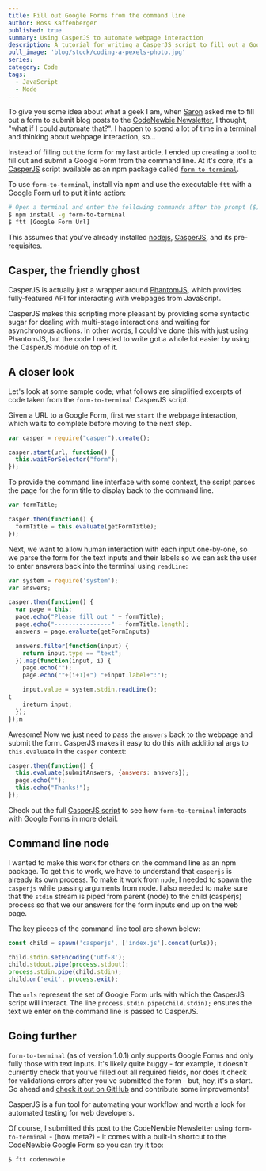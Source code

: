 ```yaml
---
title: Fill out Google Forms from the command line
author: Ross Kaffenberger
published: true
summary: Using CasperJS to automate webpage interaction
description: A tutorial for writing a CasperJS script to fill out a Google Form, which is also available now as an npm package called "form-to-terminal"
pull_image: 'blog/stock/coding-a-pexels-photo.jpg'
series:
category: Code
tags:
  - JavaScript
  - Node
---
```


To give you some idea about what a geek I am, when [Saron](https://twitter.com/saronyitbarek) asked me to fill out a form to submit blog posts to the
[CodeNewbie Newsletter](http://www.codenewbie.org/blogs/submit-to-the-codenewbie-newsletter), I thought, "what if I could automate that?". I happen to spend a lot of time in a terminal and thinking about webpage interaction, so...

Instead of filling out the form for my last article, I ended up creating a tool to fill out and submit a Google Form from the command line. At it's core, it's a [CasperJS](http://casperjs.org/) script available as an npm package
called [`form-to-terminal`](https://github.com/rossta/form-to-terminal).

To use `form-to-terminal`, install via npm and use the executable `ftt` with a
Google Form url to put it into action:

```bash
# Open a terminal and enter the following commands after the prompt ($):
$ npm install -g form-to-terminal
$ ftt [Google Form Url]
```

This assumes that you've already installed [nodejs](https://nodejs.org/en/download/package-manager/),  [CasperJS](http://docs.casperjs.org/en/latest/installation.html), and its pre-requisites.

## Casper, the friendly ghost

CasperJS is actually just a wrapper around [PhantomJS](http://phantomjs.org/), which provides
fully-featured API for interacting with webpages from JavaScript.

CasperJS makes this scripting more pleasant by providing some syntactic sugar for dealing
with multi-stage interactions and waiting for asynchronous actions. In other
words, I could've done this with just using PhantomJS, but the code I needed to
write got a whole lot easier by using the CasperJS module on top of it.

## A closer look

Let's look at some sample code; what follows are simplified excerpts of code
taken from the `form-to-terminal` CasperJS script.

Given a URL to a Google Form, first we `start` the webpage interaction, which waits to complete
before moving to the next step.

```javascript
var casper = require("casper").create();

casper.start(url, function() {
  this.waitForSelector("form");
});
```

To provide the command line interface with some context, the script parses the
page for the form title to display back to the command line.

```javascript
var formTitle;

casper.then(function() {
  formTitle = this.evaluate(getFormTitle);
});
```

Next, we want to allow human interaction with each input one-by-one, so we parse
the form for the text inputs and their labels so we can ask the user to enter answers back into the
terminal using `readLine`:

```javascript
var system = require('system');
var answers;

casper.then(function() {
  var page = this;
  page.echo("Please fill out " + formTitle);
  page.echo("----------------" + formTitle.length);
  answers = page.evaluate(getFormInputs)

  answers.filter(function(input) {
    return input.type == "text";
  }).map(function(input, i) {
    page.echo("");
    page.echo(""+(i+1)+") "+input.label+":");

    input.value = system.stdin.readLine();
t
    ireturn input;
  });
});m
```

Awesome! Now we just need to pass the `answers` back to the webpage and submit
the form. CasperJS makes it easy to do this with additional args to
`this.evaluate` in the `casper` context:

```javascript
casper.then(function() {
  this.evaluate(submitAnswers, {answers: answers});
  page.echo("");
  this.echo("Thanks!");
});
```

Check out the full [CasperJS script](https://github.com/rossta/form-to-terminal/blob/96a4dd8be4b071b5bfb5adb50676a6383c685240/index.js) to see how `form-to-terminal` interacts with Google Forms in more detail.

## Command line node

I wanted to make this work for others on the command line as an npm package. To
get this to work, we have to understand that `casperjs` is already its own
process. To make it work from `node`, I needed to spawn the `casperjs` while
passing arguments from node. I also needed to make sure that the `stdin`
stream is piped from parent (node) to the child (casperjs) process so that we our answers
for the form inputs end up on the web page.

The key pieces of the command line tool are shown below:

```javascript
const child = spawn('casperjs', ['index.js'].concat(urls));

child.stdin.setEncoding('utf-8');
child.stdout.pipe(process.stdout);
process.stdin.pipe(child.stdin);
child.on('exit', process.exit);
```

The `urls` represent the set of Google Form urls with which the CasperJS script
will interact. The line `process.stdin.pipe(child.stdin);` ensures the text we
enter on the command line is passed to CasperJS.

## Going further

`form-to-terminal` (as of version 1.0.1) only supports Google Forms and only
fully those with text inputs. It's likely quite buggy - for example, it doesn't
currently check that you've filled out all required fields, nor does it check
for validations errors after you've submitted the form - but, hey, it's a start.
Go ahead and [check it out on GitHub](https://github.com/rossta/form-to-terminal) and contribute some improvements!

CasperJS is a fun tool for automating your workflow and worth a look for
automated testing for web developers.

Of course, I submitted this post to the CodeNewbie Newsletter using
`form-to-terminal` - (how meta?) - it comes with a built-in shortcut to the
CodeNewbie Google Form so you can try it too:

```javascript
$ ftt codenewbie
```
